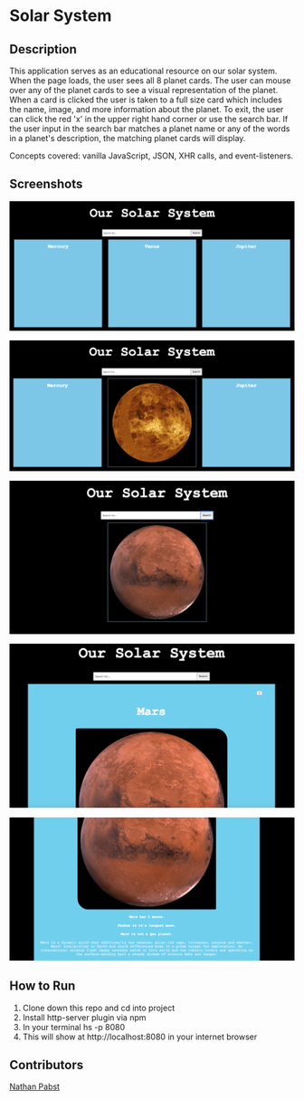 # Solar System

## Description
This application serves as an educational resource on our solar system. When the page loads, the user sees all 8 planet cards. The user can mouse over any of the planet cards to see a visual representation of the planet. When a card is clicked the user is taken to a full size card which includes the name, image, and more information about the planet. To exit, the user can click the red 'x' in the upper right hand corner or use the search bar. If the user input in the search bar matches a planet name or any of the words in a planet's description, the matching planet cards will display.  

Concepts covered: vanilla JavaScript, JSON, XHR calls, and event-listeners.

## Screenshots
![View on page load](https://raw.githubusercontent.com/nathanpabst/solar-system/master/screenshots/Screen%20Shot%202018-04-29%20at%203.26.54%20PM.png)

![View when a user mouses over a planet card](https://raw.githubusercontent.com/nathanpabst/solar-system/master/screenshots/Screen%20Shot%202018-04-29%20at%203.27.36%20PM.png)

![View of search results for 'mars'](https://raw.githubusercontent.com/nathanpabst/solar-system/master/screenshots/Screen%20Shot%202018-04-29%20at%203.28.21%20PM.png)

![View when the Mars card is clicked](https://raw.githubusercontent.com/nathanpabst/solar-system/master/screenshots/Screen%20Shot%202018-04-29%20at%203.29.40%20PM.png)

![Lower screen view of the Mars card](https://raw.githubusercontent.com/nathanpabst/solar-system/master/screenshots/Screen%20Shot%202018-04-29%20at%203.29.55%20PM.png)

## How to Run
1. Clone down this repo and cd into project
1. Install http-server plugin via npm
1. In your terminal hs -p 8080
1. This will show at http://localhost:8080 in your internet browser

## Contributors
[Nathan Pabst](https://github.com/nathanpabst)